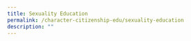 ```yaml
---
title: Sexuality Education
permalink: /character-citizenship-edu/sexuality-education
description: ""
---
```


